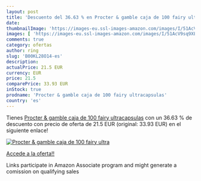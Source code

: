 ```yaml
---
layout: post
title: 'Descuento del 36.63 % en Procter & gamble caja de 100 fairy ultra'
date: 
thumbnailImage: 'https://images-eu.ssl-images-amazon.com/images/I/51AcV9sq9XL._SL200_.jpg'
images: [ 'https://images-eu.ssl-images-amazon.com/images/I/51AcV9sq9XL._SL200_.jpg' ]
comments: true
category: ofertas
author: ring
slug: 'B00KL28O14-es'
description:
actualPrice: 21.5 EUR
currency: EUR
price: 21.5
comparePrice: 33.93 EUR
inStock: true
prodname: 'Procter & gamble caja de 100 fairy ultracapsulas'
country: 'es'
---
```


Tienes [Procter & gamble caja de 100 fairy ultracapsulas](https://www.amazon.es/dp/B00KL28O14/?tag=tolees-21) con un 36.63 % de descuento con precio de oferta de 21.5 EUR (original: 33.93 EUR) en el siguiente enlace!

[![Procter & gamble caja de 100 fairy ultra](https://images-eu.ssl-images-amazon.com/images/I/51AcV9sq9XL._SL200_.jpg)](https://www.amazon.es/dp/B00KL28O14/?tag=tolees-21)

[Accede a la oferta!!](https://www.amazon.es/dp/B00KL28O14/?tag=tolees-21)

Links participate in Amazon Associate program and might generate a comission on qualifying sales


